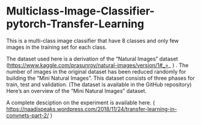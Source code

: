 # Multiclass-Image-Classifier-pytorch-Transfer-Learning

This is a multi-class image classifier that have 8 classes and only few images in the training set for each class.

The dataset used here is a derivation of the “Natural Images” dataset (https://www.kaggle.com/prasunroy/natural-images/version/1#_=_ )  . 
The number of images in the original dataset has been reduced randomly for building the “Mini Natural Images”. This dataset consists of three phases for train, test and validation.  (The dataset is available in the GitHub repository) 
Here’s an overview of the “Mini Natural Images” dataset.

A complete desciption on the experiment is available here. ( https://naadispeaks.wordpress.com/2018/11/24/transfer-learning-in-convnets-part-2/ )

